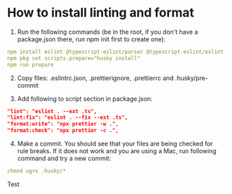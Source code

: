 # How to install linting and format

1. Run the following commands (be in the root, if you don't have a package.json there, run npm init first to create one):

```yaml
npm install eslint @typescript-eslint/parser @typescript-eslint/eslint-plugin husky prettier --save-dev
npm pkg set scripts.prepare="husky install"
npm run prepare
```

2. Copy files: .eslintrc.json, .prettierignore, .prettierrc and .husky/pre-commit

3. Add following to script section in package.json:

```json
"lint": "eslint . --ext .ts",
"lint:fix": "eslint . --fix --ext .ts",
"format:write": "npx prettier -w .",
"format:check": "npx prettier -c .",
```

4. Make a commit. You should see that your files are being checked for rule breaks. If it does not work and you are using a Mac, run following command and try a new commit:

```yaml
chmod ug+x .husky/*
```
Test